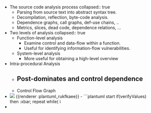 - The source code analysis process
  collapsed:: true
	- Parsing from source text into abstract syntax tree.
	- Decompilation, reflection, byte-code analysis.
	- Dependence graphs, call graphs, def-use chains, ..
	- Metrics, slices, dead code, dependence relations, ...
- Two levels of analysis
  collapsed:: true
	- Function-level analysis
		- Examine control and data-flow within a function.
		- Useful for identifying information-flow vulnerabilities.
	- System-level analysis
		- More useful for obtaining a high-level overview
- Intra-procedural Analysis
	- Post-dominates and control dependence
		-
	- Control Flow Graph
- <img src="https://www.plantuml.com/plantuml/png/5SWn3eCm30NGtQVm2EeDGdi5nkw6_X1BaQaS0-tjWUKDZxc5U93cReTh_h-bRcWzHu5H-atY0pc-aE2ZQ4N7-fomgF63Aso9qbEQLtVCeUkrhu5G6vYI8pOt7cMyoZwQR-a4" />
  {{renderer :plantuml_rukfkaee}}
	- ```plantuml 
	  start
	  if(verifyValues) then
	  :xbar;
	  repeat while( i<begin + length) 
	  :correction +=;
	  else 
	  :return NaN;
	  endif
	  end
	  ```
-